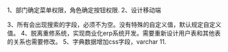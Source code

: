 1、部门确定菜单权限，角色确定按钮权限.
2、设计移动端

3、所有会出现搜索的字段，必须不为空。没有特殊的自定义值，默认规定自定义值。
4、脱离重修系统，实现商业化erp系统开发。需要重新设计用户表和其他表的关系也需要修改。
5、字典数据增加css字段，varchar 11.
